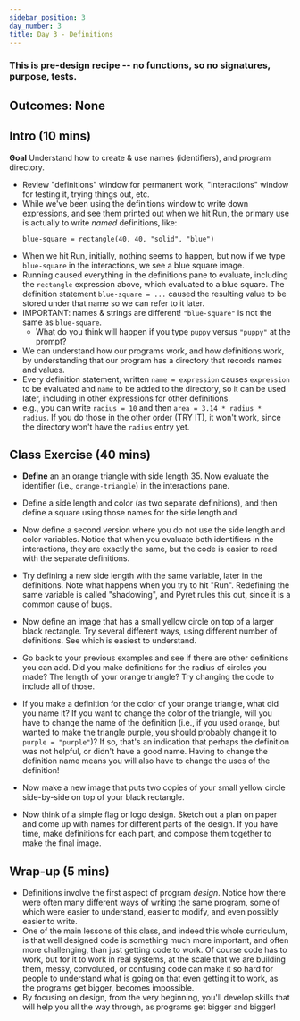 ```yaml
---
sidebar_position: 3
day_number: 3
title: Day 3 - Definitions
---
```


### This is pre-design recipe -- no functions, so no signatures, purpose, tests.

## Outcomes: None

## Intro (10 mins)

**Goal** Understand how to create & use names (identifiers), and program directory.

- Review "definitions" window for permanent work, "interactions" window for testing it, trying things out, etc.
- While we've been using the definitions window to write down expressions, and see them printed out when we hit Run, the primary use is actually to write *named* definitions, like:
  ```pyret
  blue-square = rectangle(40, 40, "solid", "blue")
  ```
-  When we hit Run, initially, nothing seems to happen, but now if we type `blue-square` in the interactions, we see a blue square image.
- Running caused everything in the definitions pane to evaluate, including the `rectangle` expression above, which evaluated to a blue square. The definition statement `blue-square = ...` caused the resulting value to be stored under that name so we can refer to it later.
- IMPORTANT: names & strings are different! `"blue-square"` is not the same as `blue-square`.
  - What do you think will happen if you type `puppy` versus `"puppy"` at the prompt?
- We can understand how our programs work, and how definitions work, by understanding that our program has a directory that records names and values.
- Every definition statement, written `name = expression` causes `expression` to be evaluated and `name` to be added to the directory, so it can be used later, including in other expressions for other definitions.
- e.g., you can write `radius = 10` and then `area = 3.14 * radius * radius`. If you do those in the other order (TRY IT), it won't work, since the directory won't have the `radius` entry yet.

## Class Exercise (40 mins)

- **Define** an an orange triangle with side length 35. Now evaluate the identifier (i.e., `orange-triangle`) in the interactions pane.
- Define a side length and color (as two separate definitions), and then define a square using those names for the side length and 
- Now define a second version where you do not use the side length and color
  variables. Notice that when you evaluate both identifiers in the interactions,
  they are exactly the same, but the code is easier to read with the separate
  definitions.
- Try defining a new side length with the same variable, later in the
  definitions. Note what happens when you try to hit "Run". Redefining the same
  variable is called "shadowing", and Pyret rules this out, since it is a common
  cause of bugs. 
- Now define an image that has a small yellow circle on top of a larger black
  rectangle. Try several different ways, using different number of definitions.
  See which is easiest to understand.
- Go back to your previous examples and see if there are other definitions you
  can add. Did you make definitions for the radius of circles you made? The
  length of your orange triangle? Try changing the code to include all of those.
- If you make a definition for the color of your orange triangle, what did you
  name it? If you want to change the color of the triangle, will you have to
  change the name of the definition (i.e., if you used `orange`, but wanted to
  make the triangle purple, you should probably change it to `purple =
  "purple"`)? If so, that's an indication that perhaps the definition was not
  helpful, or didn't have a good name. Having to change the definition name
  means you will also have to change the uses of the definition! 
- Now make a new image that puts two copies of your small yellow circle
  side-by-side on top of your black rectangle. 

- Now think of a simple flag or logo design. Sketch out a plan on paper and come up with names for different parts of the design. If you have time, make definitions for each part, and compose them together to make the final image.

## Wrap-up (5 mins)

- Definitions involve the first aspect of program *design*. Notice how there
  were often many different ways of writing the same program, some of which were
  easier to understand, easier to modify, and even possibly easier to write. 
- One of the main lessons of this class, and indeed this whole curriculum, is
  that well designed code is something much more important, and often more
  challenging, than just getting code to work. Of course code has to work, but
  for it to work in real systems, at the scale that we are building them, messy,
  convoluted, or confusing code can make it so hard for people to understand
  what is going on that even getting it to work, as the programs get bigger,
  becomes impossible.
- By focusing on design, from the very beginning, you'll develop skills that will 
  help you all the way through, as programs get bigger and bigger! 
